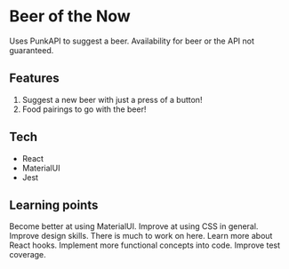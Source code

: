 # Beer of the Now

Uses PunkAPI to suggest a beer. Availability for beer or the API not guaranteed.

## Features

1. Suggest a new beer with just a press of a button!
2. Food pairings to go with the beer!

## Tech

- React
- MaterialUI
- Jest

## Learning points

Become better at using MaterialUI.
Improve at using CSS in general.
Improve design skills. There is much to work on here.
Learn more about React hooks.
Implement more functional concepts into code.
Improve test coverage.

